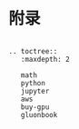 # 附录

```eval_rst

.. toctree::
   :maxdepth: 2

   math
   python
   jupyter
   aws
   buy-gpu
   gluonbook
```
